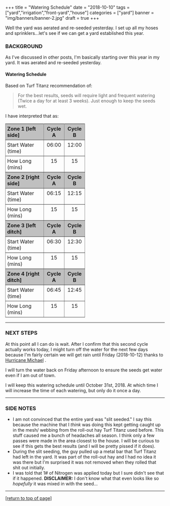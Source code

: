 +++
title = "Watering Schedule"
date = "2018-10-10"
tags = ["yard","irrigation","front-yard","house"]
categories = ["yard"]
banner = "img/banners/banner-2.jpg"
draft = true
+++

Well the yard was aerated and re-seeded yesterday.  I set up all my hoses and
sprinklers...let's see if we can get a yard established this year.<!--more-->

### BACKGROUND

As I've discussed in other posts, I'm basically starting over this year in my
yard.  It was aerated and re-seeded yesterday.

#### Watering Schedule

Based on Turf Titanz recommendation of:

> For the best results, seeds will require light and frequent watering (Twice a
day for at least 3 weeks). Just enough to keep the seeds wet.

I have interpreted that as:

<style type="text/css">
.tg  {border-collapse:collapse;border-spacing:0;width:50%;}
.tg td{padding:5px 5px;border-style:solid;border-width:1px;overflow:hidden;word-break:normal;border-color:grey;}
.tg th{font-weight:bold;padding:5px 5px;border-style:solid;border-width:1px;overflow:hidden;word-break:normal;border-color:grey;background-color:silver;}
.tg .tg-c3ow{border-color:inherit;text-align:center;vertical-align:top}
.tg .tg-0pky{border-color:inherit;text-align:left;vertical-align:top}
</style>
<table class="tg" align="center">
  <tr>
    <th class="tg-0pky">Zone 1 [left side]</th>
    <th class="tg-c3ow">Cycle A</th>
    <th class="tg-c3ow">Cycle B</th>
  </tr>
  <tr>
    <td class="tg-0pky">Start Water (time)</td>
    <td class="tg-c3ow">06:00</td>
    <td class="tg-c3ow">12:00</td>
  </tr>
  <tr>
    <td class="tg-0pky">How Long (mins)</td>
    <td class="tg-c3ow">15</td>
    <td class="tg-c3ow">15</td>
  </tr>
  <tr>
    <th class="tg-0pky">Zone 2 [right side]</th>
    <th class="tg-c3ow">Cycle A</th>
    <th class="tg-c3ow">Cycle B</th>
  </tr>
  <tr>
    <td class="tg-0pky">Start Water (time)</td>
    <td class="tg-c3ow">06:15</td>
    <td class="tg-c3ow">12:15</td>
  </tr>
  <tr>
    <td class="tg-0pky">How Long (mins)</td>
    <td class="tg-c3ow">15</td>
    <td class="tg-c3ow">15</td>
  </tr>
  <tr>
    <th class="tg-0pky">Zone 3 [left ditch]</th>
    <th class="tg-c3ow">Cycle A</th>
    <th class="tg-c3ow">Cycle B</th>
  </tr>
  <tr>
    <td class="tg-0pky">Start Water (time)</td>
    <td class="tg-c3ow">06:30</td>
    <td class="tg-c3ow">12:30</td>
  </tr>
  <tr>
    <td class="tg-0pky">How Long (mins)</td>
    <td class="tg-c3ow">15</td>
    <td class="tg-c3ow">15</td>
  </tr>
  <tr>
    <th class="tg-0pky">Zone 4 [right ditch]</th>
    <th class="tg-c3ow">Cycle A</th>
    <th class="tg-c3ow">Cycle B</th>
  </tr>
  <tr>
    <td class="tg-0pky">Start Water (time)</td>
    <td class="tg-c3ow">06:45</td>
    <td class="tg-c3ow">12:45</td>
  </tr>
  <tr>
    <td class="tg-0pky">How Long (mins)</td>
    <td class="tg-c3ow">15</td>
    <td class="tg-c3ow">15</td>
  </tr>
</table>

---

### NEXT STEPS

At this point all I can do is wait.  After I confirm that this second cycle
actually works today, I might turn off the water for the next few days because
I'm fairly certain we will get rain until Friday (2018-10-12) thanks to
[Hurricane Michael](https://www.newsobserver.com/news/local/article219724340.html)
.

I will turn the water back on Friday afternoon to ensure the seeds get water
even if I am out of town.

I will keep this watering schedule until October 31st, 2018.  At which time I
will increase the time of each watering, but only do it once a day.

---

### SIDE NOTES

* I am not convinced that the entire yard was "slit seeded."  I say this because
  the machine that I *think* was doing this kept getting caught up in the mesh/
  webbing from the roll-out hay Turf Titanz used before.  This stuff caused me a
  bunch of headaches all season.  I think only a few passes were made in the
  area closest to the house.  I will be curious to see if this gets the best
  results (and I will be pretty pissed if it does).
* During the slit seeding, the guy pulled up a metal bar that Turf Titanz had
  left in the yard.  It was part of the roll-out hay and I had no idea it was
  there but I'm surprised it was not removed when they rolled that shit out
  initially.
* I was told that 1# of Nitrogen was applied today but I sure didn't see that if
  it happened.  **DISCLAIMER:** I don't know what that even looks like so
  *hopefully* it was mixed in with the seed...

---

[[return to top of page]](#background)
